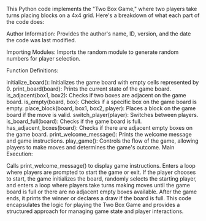 
This Python code implements the "Two Box Game," where two players take turns placing blocks on a 4x4 grid. Here's a breakdown of what each part of the code does:

Author Information: Provides the author's name, ID, version, and the date the code was last modified.

Importing Modules: Imports the random module to generate random numbers for player selection.

Function Definitions:

initialize_board(): Initializes the game board with empty cells represented by 0.
print_board(board): Prints the current state of the game board.
is_adjacent(box1, box2): Checks if two boxes are adjacent on the game board.
is_empty(board, box): Checks if a specific box on the game board is empty.
place_block(board, box1, box2, player): Places a block on the game board if the move is valid.
switch_player(player): Switches between players.
is_board_full(board): Checks if the game board is full.
has_adjacent_boxes(board): Checks if there are adjacent empty boxes on the game board.
print_welcome_message(): Prints the welcome message and game instructions.
play_game(): Controls the flow of the game, allowing players to make moves and determines the game's outcome.
Main Execution:

Calls print_welcome_message() to display game instructions.
Enters a loop where players are prompted to start the game or exit.
If the player chooses to start, the game initializes the board, randomly selects the starting player, and enters a loop where players take turns making moves until the game board is full or there are no adjacent empty boxes available.
After the game ends, it prints the winner or declares a draw if the board is full.
This code encapsulates the logic for playing the Two Box Game and provides a structured approach for managing game state and player interactions.

